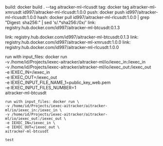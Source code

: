 build: docker build . --tag aitracker-ml-rlcusdt
tag: docker tag aitracker-ml-xmrusdt id997/aitracker-ml-rlcusdt:1.0.0
push: docker push id997/aitracker-ml-rlcusdt:1.0.0
hash: docker pull id997/aitracker-ml-rlcusdt:1.0.0 | grep "Digest: sha256:" | sed 's/.*sha256:/0x/'
link: registry.hub.docker.com/id997/aitracker-ml-btcusdt:0.1.3

link: registry.hub.docker.com/id997/aitracker-ml-btcusdt:0.1.3
link: registry.hub.docker.com/id997/aitracker-ml-xmrusdt:1.0.0
link: registry.hub.docker.com/id997/aitracker-ml-rlcusdt:1.0.0

run with input_files: docker run \
    -v /home/id/Projects/iexec-aitracker/aitracker-ml/io/iexec_in:/iexec_in \
    -v /home/id/Projects/iexec-aitracker/aitracker-ml/io/iexec_out:/iexec_out \
    -e IEXEC_IN=/iexec_in \
    -e IEXEC_OUT=/iexec_out \
    -e IEXEC_INPUT_FILE_NAME_1=public_key_web.pem \
    -e IEXEC_INPUT_FILES_NUMBER=1 \
    aitracker-ml-btcusdt

    run with input_files: docker run \
    -v /home/id/Projects/iexec-aitracker/aitracker-ml/io/iexec_in:/iexec_in \
    -v /home/id/Projects/iexec-aitracker/aitracker-ml/io/iexec_out:/iexec_out \
    -e IEXEC_IN=/iexec_in \
    -e IEXEC_OUT=/iexec_out \
    aitracker-ml-btcusdt

    test
    